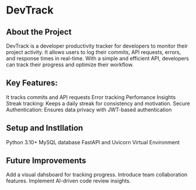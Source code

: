 # DevTrack

## About the Project

DevTrack is a developer productivity tracker for developers to monitor their project activity. It allows users to log their commits, API requests, errors, and response times in real-time. With a simple and efficient API, developers can track their progress and optimize their workflow.

## Key Features:

It tracks commits and API requests
Error tracking
Perfomance Insights
Streak tracking: Keeps a daily streak for consistency and motivation.
Secure Authentication: Ensures data privacy with JWT-based authentication

## Setup and Instllation

Python 3.10+
MySQL database
FastAPI and Uvicorn
Virtual Environment

## Future Improvements

Add a visual dahsboard for tracking progress.
Introduce team collaboration features.
Implement AI-driven code review insights.
